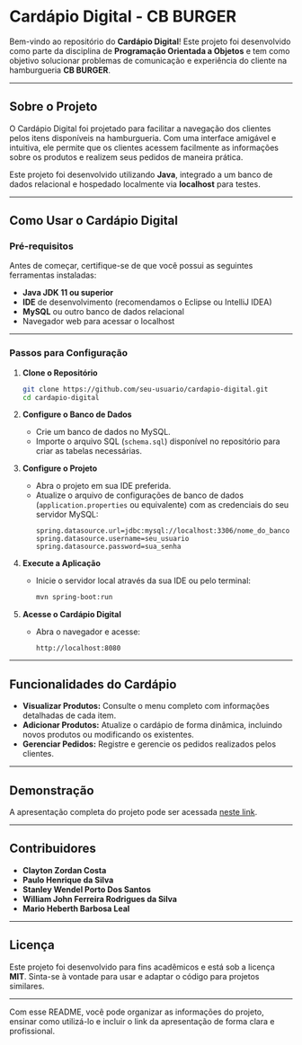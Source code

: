# **Cardápio Digital - CB BURGER**

Bem-vindo ao repositório do **Cardápio Digital**! Este projeto foi desenvolvido como parte da disciplina de **Programação Orientada a Objetos** e tem como objetivo solucionar problemas de comunicação e experiência do cliente na hamburgueria **CB BURGER**.

---

## **Sobre o Projeto**

O Cardápio Digital foi projetado para facilitar a navegação dos clientes pelos itens disponíveis na hamburgueria. Com uma interface amigável e intuitiva, ele permite que os clientes acessem facilmente as informações sobre os produtos e realizem seus pedidos de maneira prática.

Este projeto foi desenvolvido utilizando **Java**, integrado a um banco de dados relacional e hospedado localmente via **localhost** para testes.

---

## **Como Usar o Cardápio Digital**

### **Pré-requisitos**
Antes de começar, certifique-se de que você possui as seguintes ferramentas instaladas:
- **Java JDK 11 ou superior**
- **IDE** de desenvolvimento (recomendamos o Eclipse ou IntelliJ IDEA)
- **MySQL** ou outro banco de dados relacional
- Navegador web para acessar o localhost

---

### **Passos para Configuração**

1. **Clone o Repositório**
   ```bash
   git clone https://github.com/seu-usuario/cardapio-digital.git
   cd cardapio-digital
   ```

2. **Configure o Banco de Dados**
   - Crie um banco de dados no MySQL.
   - Importe o arquivo SQL (`schema.sql`) disponível no repositório para criar as tabelas necessárias.

3. **Configure o Projeto**
   - Abra o projeto em sua IDE preferida.
   - Atualize o arquivo de configurações de banco de dados (`application.properties` ou equivalente) com as credenciais do seu servidor MySQL:
     ```properties
     spring.datasource.url=jdbc:mysql://localhost:3306/nome_do_banco
     spring.datasource.username=seu_usuario
     spring.datasource.password=sua_senha
     ```

4. **Execute a Aplicação**
   - Inicie o servidor local através da sua IDE ou pelo terminal:
     ```bash
     mvn spring-boot:run
     ```

5. **Acesse o Cardápio Digital**
   - Abra o navegador e acesse:
     ```
     http://localhost:8080
     ```

---

## **Funcionalidades do Cardápio**

- **Visualizar Produtos:** Consulte o menu completo com informações detalhadas de cada item.
- **Adicionar Produtos:** Atualize o cardápio de forma dinâmica, incluindo novos produtos ou modificando os existentes.
- **Gerenciar Pedidos:** Registre e gerencie os pedidos realizados pelos clientes.

---

## **Demonstração**

A apresentação completa do projeto pode ser acessada [neste link](https://view.genially.com/6730cfdef1245ddb85f78dfb/presentation-trabalho-de-programacao-orientada-a-objetos-em-java). 

---

## **Contribuidores**

- **Clayton Zordan Costa**
- **Paulo Henrique da Silva**
- **Stanley Wendel Porto Dos Santos**
- **William John Ferreira Rodrigues da Silva**
- **Mario Heberth Barbosa Leal**

---

## **Licença**

Este projeto foi desenvolvido para fins acadêmicos e está sob a licença **MIT**. Sinta-se à vontade para usar e adaptar o código para projetos similares.

---

Com esse README, você pode organizar as informações do projeto, ensinar como utilizá-lo e incluir o link da apresentação de forma clara e profissional.
